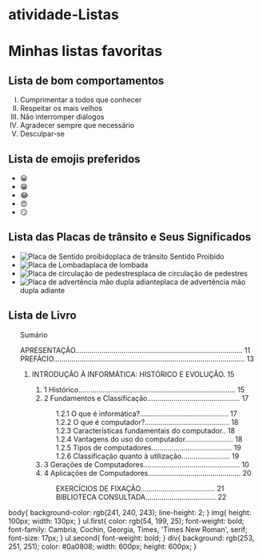 # atividade-Listas
<!DOCTYPE html>
<html lang="pt-br">
<head>
    <meta charset="UTF-8">
    <meta http-equiv="X-UA-Compatible" content="IE=edge">
    <meta name="viewport" content="width=device-width, initial-scale=1.0">
    <title>Atividade de Listas</title>
    <link rel="stylesheet" href="styles.css">
</head>
<body>
    <h1>Minhas listas favoritas</h1>
    <h2>Lista de bom comportamentos</h2>
    <ol type="I">
        <li>Cumprimentar a todos que conhecer</li>
        <li>Respeitar os mais velhos</li>
        <li>Não interromper diálogos</li>
        <li>Agradecer sempre que necessário</li>
        <li>Desculpar-se</li>
    </ol>
    <h2>Lista de emojis preferidos</h2>
    <ul>
        <li>&#128512</li>
        <li>&#128513</li>
        <li>&#128514</li>
        <li>&#128525</li>
        <li>&#128527</li>
    </ul>
    <h2>Lista das Placas de trânsito e Seus Significados</h2>
    <ul>
        <li><img src="imagens/placaSP.webp" alt="Placa de Sentido proibido">placa de trânsito Sentido Proibido</li> 
        <li><img src="imagens/placaL.jpg" alt="Placa de Lombada" >placa de lombada</li>
        <li><img src="imagens/placaCP.webp.crdownload" alt="Placa de circulação de pedestres">placa de circulação de pedestres</li>
        <li><img src="imagens/placaMD.webp" alt="Placa de advertência mão dupla adiante">placa de advertência mão dupla adiante</li>
    </ul>
    <h2>Lista de Livro</h2>
    <div><ul type="None" class="first">
        <li>Sumário</li>
    </ul>
    <ul type="None" class="second">
        <li>APRESENTAÇÃO................................................................................... 11</li>
        <li>PREFÁCIO............................................................................................... 13</li>
        <ol>
            <li>INTRODUÇÃO À INFORMÁTICA: HISTÓRICO E EVOLUÇÃO. 15</li>
            <ol>
                <li>1 Histórico.............................................................................. 15</li>
                <li>2 Fundamentos e Classificação.............................................. 17</li>
                <ul type="None">
                    <li>1.2.1 O que é informática?............................................ 17</li>
                    <li>1.2.2 O que é computador?.......................................... 18</li>
                    <li>1.2.3 Características fundamentais do computador.. 18</li>
                    <li>1.2.4 Vantagens do uso do computador........................ 18</li>
                    <li>1.2.5 Tipos de computadores........................................ 19</li>
                    <li>1.2.6 Classificação quanto à utilização........................ 19</li>
                </ul>
                <li>3 Gerações de Computadores................................................  10</li>
                <li>4 Aplicações de Computadores.............................................. 20</li>
                <ul type="None">
                    <li>EXERCÍCIOS DE FIXAÇÃO..................................... 21</li>
                    <li>BIBLIOTECA CONSULTADA................................... 22</li>
                </ul>
            </ol>
        </ol>
    </ul>
    </div>
</body>
</html>

body{
    background-color: rgb(241, 240, 243);
    line-height: 2;
}
img{
    height: 100px;
    width: 130px;
}
ul.first{
    color: rgb(54, 199, 25);
    font-weight: bold;
    font-family: Cambria, Cochin, Georgia, Times, 'Times New Roman', serif;
    font-size: 17px;
}
ul.second{
    font-weight: bold;
}
div{
    background: rgb(253, 251, 251);
    color: #0a0808;
    width: 600px;
    height: 600px;
}
